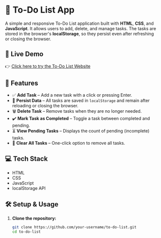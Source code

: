 # 📝 To-Do List App

A simple and responsive To-Do List application built with **HTML**, **CSS**, and **JavaScript**. It allows users to add, delete, and manage tasks. The tasks are stored in the browser's **localStorage**, so they persist even after refreshing or closing the browser.

## 🔗 Live Demo

👉 [Click here to try the To-Do List Website](https://simran759.github.io/To-do-list-/)

## 🚀 Features

- ✅ **Add Task** – Add a new task with a click or pressing Enter.
- 📌 **Persist Data** – All tasks are saved in `localStorage` and remain after reloading or closing the browser.
- 🗑️ **Delete Task** – Remove tasks when they are no longer needed.
- ✔️ **Mark Task as Completed** – Toggle a task between completed and pending.
- ⏳ **View Pending Tasks** – Displays the count of pending (incomplete) tasks.
- 🧹 **Clear All Tasks** – One-click option to remove all tasks.



## 💻 Tech Stack

- HTML
- CSS
- JavaScript 
- localStorage API


## 🛠️ Setup & Usage

1. **Clone the repository:**
   ```bash
   git clone https://github.com/your-username/to-do-list.git
   cd to-do-list

